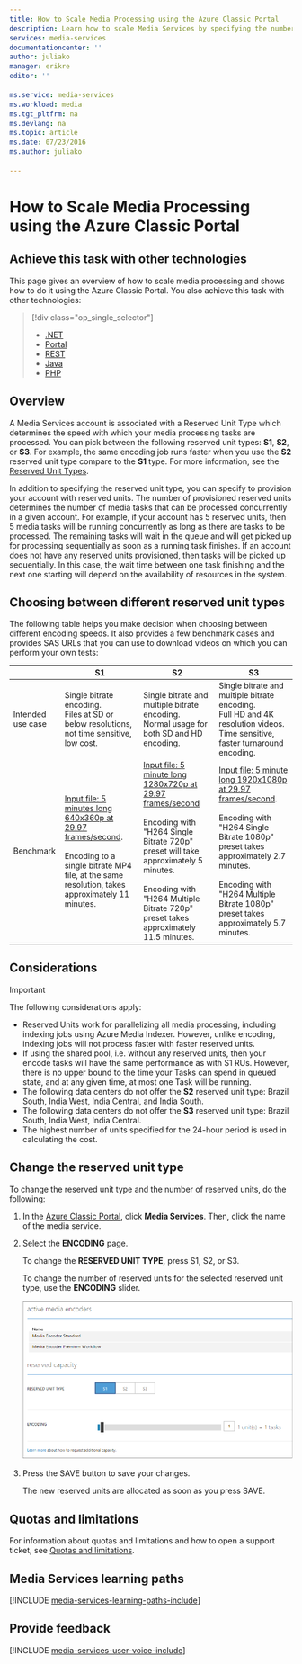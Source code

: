 ```yaml
---
title: How to Scale Media Processing using the Azure Classic Portal
description: Learn how to scale Media Services by specifying the number of On-Demand Streaming Reserved Units and Encoding Reserved Units that you would like your account to be provisioned with.
services: media-services
documentationcenter: ''
author: juliako
manager: erikre
editor: ''

ms.service: media-services
ms.workload: media
ms.tgt_pltfrm: na
ms.devlang: na
ms.topic: article
ms.date: 07/23/2016
ms.author: juliako

---
```

# How to Scale Media Processing using the Azure Classic Portal
## Achieve this task with other technologies
This page gives an overview of how to scale media processing and shows how to do it using the Azure Classic Portal. You also achieve this task with other technologies:

> [!div class="op_single_selector"]
> * [.NET](media-services-dotnet-encoding-units.md)
> * [Portal](media-services-portal-encoding-units.md)
> * [REST](https://msdn.microsoft.com/library/azure/dn859236.aspx)
> * [Java](https://github.com/southworkscom/azure-sdk-for-media-services-java-samples)
> * [PHP](https://github.com/Azure/azure-sdk-for-php/tree/master/examples/MediaServices)
> 
> 

## Overview
A Media Services account is associated with a Reserved Unit Type which determines the speed with which your media processing tasks are processed. You can pick between the following reserved unit types: **S1**, **S2**, or **S3**. For example, the same encoding job runs faster when you use the **S2** reserved unit type compare to the **S1** type. For more information, see the [Reserved Unit Types](https://azure.microsoft.com/blog/high-speed-encoding-with-azure-media-services/).

In addition to specifying the reserved unit type, you can specify to provision your account with reserved units. The number of provisioned  reserved units determines the number of media tasks that can be processed concurrently in a given account. For example, if your account has 5 reserved units, then 5 media tasks will be running concurrently as long as there are tasks to be processed. The remaining tasks will wait in the queue and will get picked up for processing sequentially as soon as a running task finishes. If an account does not have any reserved units provisioned, then tasks will be picked up sequentially. In this case, the wait time between one task finishing and the next one starting will depend on the availability of resources in the system.

## Choosing between different reserved unit types
The following table helps you make decision when choosing between different encoding speeds. It also provides a few benchmark cases and provides SAS URLs that you can use to download videos on which you can perform your own tests:

|  | **S1** | **S2** | **S3** |
| --- | --- | --- | --- |
| Intended use case |Single bitrate encoding. <br/>Files at SD or below resolutions, not time sensitive, low cost. |Single bitrate and multiple bitrate encoding.<br/>Normal usage for both SD and HD encoding. |Single bitrate and multiple bitrate encoding.<br/>Full HD and 4K resolution videos. Time sensitive, faster turnaround encoding.  |
| Benchmark |[Input file: 5 minutes long 640x360p at 29.97 frames/second](https://wamspartners.blob.core.windows.net/for-long-term-share/Whistler_5min_360p30.mp4?sr=c&si=AzureDotComReadOnly&sig=OY0TZ%2BP2jLK7vmcQsCTAWl33GIVCu67I02pgarkCTNw%3D).<br/><br/>Encoding to a single bitrate MP4 file, at the same resolution, takes approximately 11 minutes. |[Input file: 5 minute long 1280x720p at 29.97 frames/second](https://wamspartners.blob.core.windows.net/for-long-term-share/Whistler_5min_720p30.mp4?sr=c&si=AzureDotComReadOnly&sig=OY0TZ%2BP2jLK7vmcQsCTAWl33GIVCu67I02pgarkCTNw%3D)<br/><br/>Encoding with "H264 Single Bitrate 720p" preset will take approximately 5 minutes.<br/><br/>Encoding with "H264 Multiple Bitrate 720p" preset takes approximately 11.5 minutes. |[Input file: 5 minute long 1920x1080p at 29.97 frames/second](https://wamspartners.blob.core.windows.net/for-long-term-share/Whistler_5min_1080p30.mp4?sr=c&si=AzureDotComReadOnly&sig=OY0TZ%2BP2jLK7vmcQsCTAWl33GIVCu67I02pgarkCTNw%3D). <br/><br/>Encoding with "H264 Single Bitrate 1080p" preset takes approximately 2.7 minutes.<br/><br/>Encoding with "H264 Multiple Bitrate 1080p" preset takes approximately 5.7 minutes. |

## Considerations
> [!IMPORTANT]
> The following considerations apply:
> 
> 

* Reserved Units work for parallelizing all media processing, including indexing jobs using Azure Media Indexer.  However, unlike encoding,  indexing jobs will not process faster with faster reserved units.
* If using the shared pool, i.e. without any reserved units, then your encode tasks will have the same performance as with S1 RUs. However, there is no upper bound to the time your Tasks can spend in queued state, and at any given time, at most one Task will be running.
* The following data centers do not offer the **S2** reserved unit type: Brazil South, India West, India Central, and India South.
* The following data centers do not offer the **S3** reserved unit type: Brazil South, India West, India Central.
* The highest number of units specified for the 24-hour period is used in calculating the cost.

## Change the reserved unit type
To change the reserved unit type and the number of reserved units, do the following:

1. In the [Azure Classic Portal](https://manage.windowsazure.com/), click **Media Services**. Then, click the name of the media service.
2. Select the **ENCODING** page.
   
    To change the **RESERVED UNIT TYPE**, press S1, S2, or S3.
   
    To change the number of reserved units for the selected reserved unit type, use the **ENCODING** slider.

    ![Processors page](./media/media-services-portal-encoding-units/media-services-encoding-scale.png)

1. Press the SAVE button to save your changes.
   
    The new reserved units are allocated as soon as you press SAVE.

## Quotas and limitations
For information about quotas and limitations and how to open a support ticket, see [Quotas and limitations](media-services-quotas-and-limitations.md).

## Media Services learning paths
[!INCLUDE [media-services-learning-paths-include](../../includes/media-services-learning-paths-include.md)]

## Provide feedback
[!INCLUDE [media-services-user-voice-include](../../includes/media-services-user-voice-include.md)]

